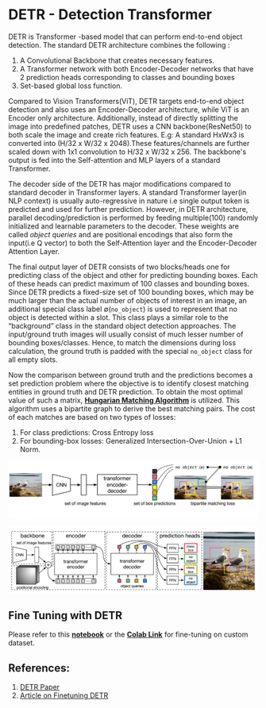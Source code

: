 # DETR - Detection Transformer
DETR is Transformer -based model that can perform end-to-end object detection. The standard DETR architecture combines the following :

1. A Convolutional Backbone that creates necessary features.
2. A Transformer network with both Encoder-Decoder networks that have 2 prediction heads corresponding to classes and bounding boxes
3. Set-based global loss function.

Compared to Vision Transformers(ViT), DETR targets end-to-end object detection and also uses an Encoder-Decoder architecture, while ViT is an Encoder only architecture. Additionally, instead of directly splitting the image into predefined patches, DETR uses a CNN backbone(ResNet50) to both scale the image and create rich features. E.g: A standard HxWx3 is converted into (H/32 x W/32 x 2048).These features/channels are further scaled down with 1x1 convolution to H/32 x W/32 x 256. The backbone's output is fed into the Self-attention and MLP layers of a standard Transformer. 

The decoder side of the DETR has major modifications compared to standard decoder in Transformer layers. A standard Transformer layer(in NLP context) is usually auto-regressive in nature i.e single output token is predicted and used for further prediction. However, in DETR architecture, parallel decoding/prediction is performed by feeding multiple(100) randomly initialized and learnable parameters to the decoder. These weights are called *object queries* and are positional encodings that also form the input(i.e Q vector) to both the Self-Attention layer and the Encoder-Decoder Attention Layer.  

The final output layer of DETR consists of two blocks/heads one for predicting class of the object and other for predicting bounding boxes. Each of these heads can predict maximum of 100 classes and bounding boxes. Since DETR predicts a fixed-size set of 100 bounding boxes, which may be much larger than the actual number of objects of interest in an image, an additional special class label ∅(`no_object`) is used to represent that no object is detected within a slot. This class plays a similar role to the “background” class in the standard object detection approaches. The input/ground truth images will usually consist of much lesser number of bounding boxes/classes. Hence, to match the dimensions during loss calculation, the ground truth is padded with the special `no_object` class for all empty slots. 

Now the comparison between ground truth and the predictions becomes a set prediction problem where the objective is to identify closest matching entities in ground truth and DETR prediction. To obtain the most optimal value of such a matrix, **[Hungarian Matching Algorithm](https://en.wikipedia.org/wiki/Hungarian_algorithm)** is utilized. This algorithm uses a bipartite graph to derive the best matching pairs. The cost of each matches are based on two types of losses: 

1. For class predictions: Cross Entropy loss  
2. For bounding-box losses: Generalized Intersection-Over-Union  + L1 Norm.

![DETR Model](https://github.com/rajy4683/EVA6/blob/master/EVA6S14/imgs/detr_model.jpg)

![DETR Model](https://github.com/rajy4683/EVA6/blob/master/EVA6S14/imgs/detr_model2.jpg)

## Fine Tuning with DETR

Please refer to this **[notebook](https://github.com/rajy4683/EVA6/blob/master/EVA6S14/EVA6_S14DETR.ipynb)** or the  **[Colab Link](https://colab.research.google.com/drive/1QBbbFo-ICIzW_i6K0W1uN5117XxpIjkZ?usp=sharing)**  for fine-tuning on custom dataset.



## References:

1. [DETR Paper](https://arxiv.org/abs/2005.12872)
2. [Article on Finetuning DETR](https://opensourcelibs.com/lib/finetune-detr)

